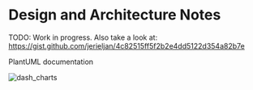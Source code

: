 # Design and Architecture Notes

TODO: Work in progress. Also take a look at: https://gist.github.com/jerieljan/4c82515ff5f2b2e4dd5122d354a82b7e

PlantUML documentation

![dash_charts](./.diagrams/dash_charts.png)
